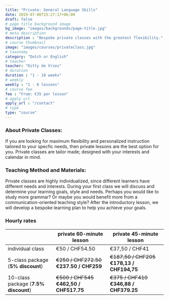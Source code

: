 ```yaml
---
title: "Private: General Language Skills"
date: 2019-07-06T15:27:17+06:00
draft: false
# page title background image
bg_image: "images/backgrounds/page-title.jpg"
# meta description
description : "Bespoke private classes with the greatest flexibility."
# course thumbnail
image: "images/courses/privateclass.jpg"
# taxonomy
category: "Dutch or English"
# teacher
teacher: "Kitty de Vries"
# duration
duration : "1 - 10 weeks"
# weekly
weekly : "1 - 6 lessons"
# course fee
fee : "From: €35 per lesson"
# apply url
apply_url : "/contact"
# type
type: "course"
---
```



### About Private Classes:
If you are looking for maximum flexibility and personalized instruction tailored to your specfic needs, then private lessons are the best option for you. Private classes are tailor made; designed with your interests and calendar in mind. 

### Teaching Method and Materials:
Private classes are highly individualized, since different learners have different needs and interests. During your first class we will discuss and determine your learning goals, style and needs. Perhaps you would like to study more grammar? Or maybe you would benefit more from a communication-oriented teaching style? After the introductory lesson, we will develop a bespoke learning plan to help you achieve your goals.

</p>

### Hourly rates

| |private 60-minute lesson| private 45-minute lesson |
|---|---|---|
|  individual class | €50 / CHF54.50 | €37,50 / CHF41|
|  5-class package (__5% discount__) | ~~€250 / CHF272.50~~ __€237.50 / CHF259__ | ~~€187,50 / CHF205~~ __€178,13 / CHF194,75__|
|  10-class package (__7.5% discount__) | ~~€500 / CHF545~~ __€462,50 / CHF517.75__ | ~~€375 / CHF410~~ __€346,88 / CHF379.25__|


